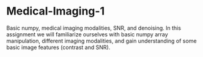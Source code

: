 # Medical-Imaging-1
Basic numpy, medical imaging modalities, SNR, and denoising. In this assignment we will familiarize ourselves with basic numpy array manipulation, different imaging modalities, and gain understanding of some basic image features (contrast and SNR).
